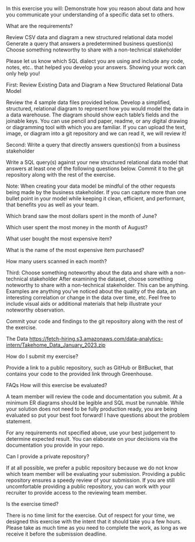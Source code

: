 In this exercise you will:
Demonstrate how you reason about data and how you communicate your understanding of a specific data set to others. 

What are the requirements?

Review CSV data and diagram a new structured relational data model
Generate a query that answers a predetermined business question(s) 
Choose something noteworthy to share with a non-technical stakeholder

Please let us know which SQL dialect you are using and include any code, notes, etc.. that helped you develop your answers. Showing your work can only help you!

First: Review Existing Data and Diagram a New Structured Relational Data Model

Review the 4 sample data files provided below. Develop a simplified, structured, relational diagram to represent how you would model the data in a data warehouse. The diagram should show each table’s fields and the joinable keys. You can use pencil and paper, readme, or any digital drawing or diagramming tool with which you are familiar. If you can upload the text, image, or diagram into a git repository and we can read it, we will review it! 

Second: Write a query that directly answers question(s) from a business stakeholder

Write a SQL query(s) against your new structured relational data model that answers at least one of the following questions below. Commit it to the git repository along with the rest of the exercise. 

Note: When creating your data model be mindful of the other requests being made by the business stakeholder. If you can capture more than one bullet point in your model while keeping it clean, efficient, and performant, that benefits you as well as your team. 

Which brand saw the most dollars spent in the month of June?

Which user spent the most money in the month of August?

What user bought the most expensive item?

What is the name of the most expensive item purchased?

How many users scanned in each month?

Third: Choose something noteworthy about the data and share with a non-technical stakeholder
After examining the dataset, choose something noteworthy to share with a non-technical stakeholder. This can be anything. Examples are anything you’ve noticed about the quality of the data, an interesting correlation or change in the data over time, etc. Feel free to include visual aids or additional materials that help illustrate your noteworthy observation.

Commit your code and findings to the git repository along with the rest of the exercise. 

The Data
https://fetch-hiring.s3.amazonaws.com/data-analytics-intern/Takehome_Data_January_2023.zip

How do I submit my exercise?

Provide a link to a public repository, such as GitHub or BitBucket, that contains your code to the provided link through Greenhouse.

FAQs
How will this exercise be evaluated?

A team member will review the code and documentation you submit. At a minimum ER diagrams should be legible and SQL must be runnable. While your solution does not need to be fully production ready, you are being evaluated so put your best foot forward! 
I have questions about the problem statement.

For any requirements not specified above, use your best judgement to determine expected result. You can elaborate on your decisions via the documentation you provide in your repo. 

Can I provide a private repository?

If at all possible, we prefer a public repository because we do not know which team member will be evaluating your submission. Providing a public repository ensures a speedy review of your submission. If you are still uncomfortable providing a public repository, you can work with your recruiter to provide access to the reviewing team member. 

Is the exercise timed?

There is no time limit for the exercise. Out of respect for your time, we designed this exercise with the intent that it should take you a few hours. Please take as much time as you need to complete the work, as long as we receive it before the submission deadline.

